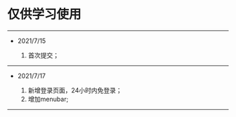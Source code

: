 # 仅供学习使用 #

----------
- 2021/7/15
	
	1. 首次提交；

----------

- 2021/7/17

	1. 新增登录页面，24小时内免登录；
	2. 增加menubar;

----------

				